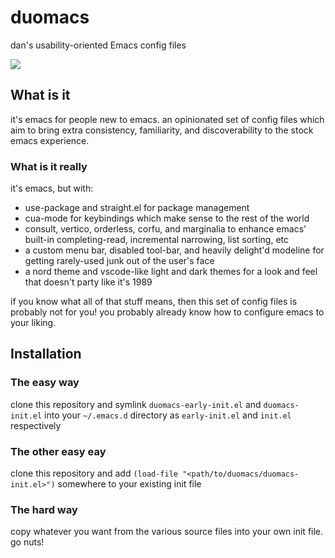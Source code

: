 # duomacs
dan's usability-oriented Emacs config files

![](https://repository-images.githubusercontent.com/505004456/7184cf38-0cf0-4cf3-bb65-aaeae37d526e)

## What is it

it's emacs for people new to emacs.  an opinionated set of config files which aim to bring extra consistency, familiarity, and discoverability to the stock emacs experience.

### What is it really

it's emacs, but with:
- use-package and straight.el for package management
- cua-mode for keybindings which make sense to the rest of the world
- consult, vertico, orderless, corfu, and marginalia to enhance emacs' built-in completing-read, incremental narrowing, list sorting, etc
- a custom menu bar, disabled tool-bar, and heavily delight'd modeline for getting rarely-used junk out of the user's face
- a nord theme and vscode-like light and dark themes for a look and feel that doesn't party like it's 1989

if you know what all of that stuff means, then this set of config files is probably not for you!  you probably already know how to configure emacs to your liking.

## Installation

### The easy way

clone this repository and symlink `duomacs-early-init.el` and `duomacs-init.el` into your `~/.emacs.d` directory as `early-init.el` and `init.el` respectively

### The other easy eay

clone this repository and add `(load-file "<path/to/duomacs/duomacs-init.el>")` somewhere to your existing init file

### The hard way

copy whatever you want from the various source files into your own init file.  go nuts!
